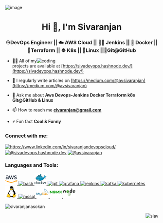 
![image](https://github.com/SivaranjanAsokan/SivaranjanAsokan/assets/163242501/41ac6877-5545-41b8-8776-8952183f0f17)


<h1 align="center">Hi 👋, I'm Sivaranjan</h1>
<h3 align="center">♾️DevOps Engineer || ☁️ AWS Cloud || 🤵🏻 Jenkins || 🐳 Docker || 🚀Terraform || ☸️ K8s || 🐧Linux ||🔗Git@GitHub</h3>


<img align="right" alt="coding" width="400" src="https://cdn.dribbble.com/users/1162077/screenshots/3848914/programmer.gif">

- 👨‍💻 All of my projects are available at [https://sivadevops.hashnode.dev/](https://sivadevops.hashnode.dev/)

- 📝 I regularly write articles on [https://medium.com/@avsivaranjan](https://medium.com/@avsivaranjan)

- 💬 Ask me about **Aws Devops-Jenkins Docker Terraform k8s Git@GitHub & Linux**

- 📫 How to reach me **civaranjan@gmail.com**

- ⚡ Fun fact **Cool & Funny**

<h3 align="left">Connect with me:</h3>
<p align="left">
<a href="https://linkedin.com/in/https://www.linkedin.com/in/sivaranjandevopscloud/" target="blank"><img align="center" src="https://raw.githubusercontent.com/rahuldkjain/github-profile-readme-generator/master/src/images/icons/Social/linked-in-alt.svg" alt="https://www.linkedin.com/in/sivaranjandevopscloud/" height="30" width="40" /></a>
<a href="https://sivadevops.hashnode.dev/" target="blank"><img align="center" src="https://raw.githubusercontent.com/rahuldkjain/github-profile-readme-generator/master/src/images/icons/Social/hashnode.svg" alt="@sivadevops.hashnode.dev" height="30" width="40" /></a>
<a href="https://medium.com/@avsivaranjan" target="blank"><img align="center" src="https://raw.githubusercontent.com/rahuldkjain/github-profile-readme-generator/master/src/images/icons/Social/medium.svg" alt="@avsivaranjan" height="30" width="40" /></a>
</p>

<h3 align="left">Languages and Tools:</h3>
<p align="left"> <a href="https://aws.amazon.com" target="_blank" rel="noreferrer"> <img src="https://raw.githubusercontent.com/devicons/devicon/master/icons/amazonwebservices/amazonwebservices-original-wordmark.svg" alt="aws" width="40" height="40"/> </a> <a href="https://www.gnu.org/software/bash/" target="_blank" rel="noreferrer"> <img src="https://www.vectorlogo.zone/logos/gnu_bash/gnu_bash-icon.svg" alt="bash" width="40" height="40"/> </a> <a href="https://www.docker.com/" target="_blank" rel="noreferrer"> <img src="https://raw.githubusercontent.com/devicons/devicon/master/icons/docker/docker-original-wordmark.svg" alt="docker" width="40" height="40"/> </a> <a href="https://git-scm.com/" target="_blank" rel="noreferrer"> <img src="https://www.vectorlogo.zone/logos/git-scm/git-scm-icon.svg" alt="git" width="40" height="40"/> </a> <a href="https://grafana.com" target="_blank" rel="noreferrer"> <img src="https://www.vectorlogo.zone/logos/grafana/grafana-icon.svg" alt="grafana" width="40" height="40"/> </a> <a href="https://www.jenkins.io" target="_blank" rel="noreferrer"> <img src="https://www.vectorlogo.zone/logos/jenkins/jenkins-icon.svg" alt="jenkins" width="40" height="40"/> </a> <a href="https://kafka.apache.org/" target="_blank" rel="noreferrer"> <img src="https://www.vectorlogo.zone/logos/apache_kafka/apache_kafka-icon.svg" alt="kafka" width="40" height="40"/> </a> <a href="https://kubernetes.io" target="_blank" rel="noreferrer"> <img src="https://www.vectorlogo.zone/logos/kubernetes/kubernetes-icon.svg" alt="kubernetes" width="40" height="40"/> </a> <a href="https://www.linux.org/" target="_blank" rel="noreferrer"> <img src="https://raw.githubusercontent.com/devicons/devicon/master/icons/linux/linux-original.svg" alt="linux" width="40" height="40"/> </a> <a href="https://www.microsoft.com/en-us/sql-server" target="_blank" rel="noreferrer"> <img src="https://www.svgrepo.com/show/303229/microsoft-sql-server-logo.svg" alt="mssql" width="40" height="40"/> </a> <a href="https://www.mysql.com/" target="_blank" rel="noreferrer"> <img src="https://raw.githubusercontent.com/devicons/devicon/master/icons/mysql/mysql-original-wordmark.svg" alt="mysql" width="40" height="40"/> </a> <a href="https://www.nginx.com" target="_blank" rel="noreferrer"> <img src="https://raw.githubusercontent.com/devicons/devicon/master/icons/nginx/nginx-original.svg" alt="nginx" width="40" height="40"/> </a> <a href="https://nodejs.org" target="_blank" rel="noreferrer"> <img src="https://raw.githubusercontent.com/devicons/devicon/master/icons/nodejs/nodejs-original-wordmark.svg" alt="nodejs" width="40" height="40"/> </a> </p>

<p><img align="center" src="https://github-readme-streak-stats.herokuapp.com/?user=sivaranjanasokan&" alt="sivaranjanasokan" /></p>

<p align="right"> <img src="https://komarev.com/ghpvc/?username=siav&label=Profile%20views&color=0e75b6&style=flat" alt="siav" /> </p>


